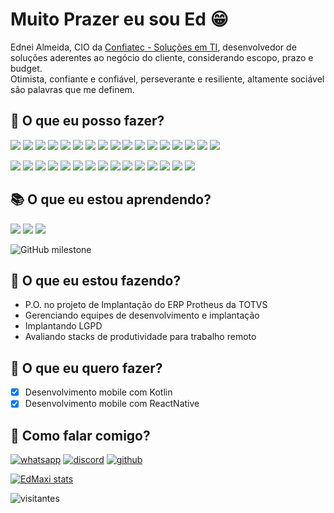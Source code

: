 # Muito Prazer eu sou Ed 😁

Ednei Almeida, CIO da [Confiatec - Soluções em TI](https://www.confiatec.com.br), desenvolvedor de soluções aderentes ao
negócio do cliente, considerando escopo, prazo e budget.  
Otimista, confiante e confiável, perseverante e resiliente, altamente sociável são palavras que me definem.

## 💪 O que eu posso fazer?

![](https://img.shields.io/badge/Windows-0078D6?style=flat&logo=windows&logoColor=white)
![](https://img.shields.io/badge/Linux-ccc?style=flat&logo=linux&logoColor=black)
![](https://img.shields.io/badge/Amazon-AWS-232F3E?style=flat&logo=amazon-aws&logoColor=white)
![](https://img.shields.io/badge/Google-cloud-4285F4?style=flat&logo=google-cloud&logoColor=white)
![](https://img.shields.io/badge/VMWare-607078?style=flat&logo=vmware&logoColor=white)
![](https://img.shields.io/badge/VirtualBox-183A61?style=flat&logo=virtualbox&logoColor=white)
![](https://img.shields.io/badge/WHMCS-333?style=flat&logo=whmcs&logoColor=white)
![](https://img.shields.io/badge/cPanel-FF6C2C?style=flat&logo=cpanel&logoColor=white)
![](https://img.shields.io/badge/nginx-269539?style=flat&logo=nginx&logoColor=white)
![](https://img.shields.io/badge/apache-D22128?style=flat&logo=apache&logoColor=white)
![](https://img.shields.io/badge/SQL-CC2927?style=flat&logo=microsoft-sql-server&logoColor=white)
![](https://img.shields.io/badge/PostgreSQL-336791?style=flat&logo=PostgreSQL&logoColor=white)
![](https://img.shields.io/badge/MariaDB-003545?style=flat&logo=MariaDB&logoColor=white)
![](https://img.shields.io/badge/MySQL-4479A1?style=flat&logo=MySQL&logoColor=white)
![](https://img.shields.io/badge/MongoDB-47A248?style=flat&logo=MongoDB&logoColor=white)
![](https://img.shields.io/badge/Google-sheets-47A248?style=flat&logo=google-sheets&logoColor=white)
![](https://img.shields.io/badge/Firebase-FFCA28?style=flat&logo=firebase&logoColor=black)

![](https://img.shields.io/badge/Javascript-F7DF1E?style=flat&logo=javascript&logoColor=1d1d1d)
![](https://img.shields.io/badge/C_Sharp-239120?style=flat&logo=c-sharp&logoColor=white)
![](https://img.shields.io/badge/PHP-777BB4?style=flat&logo=php&logoColor=white)
![](https://img.shields.io/badge/framework-512BD4?style=flat&logo=.net&logoColor=white)
![](https://img.shields.io/badge/Laravel-FF2D20?style=flat&logo=laravel&logoColor=white)
![](https://img.shields.io/badge/Lumen-E74430?style=flat&logo=lumen&logoColor=white)
![](https://img.shields.io/badge/Node.JS-339933?style=flat&logo=node.js&logoColor=white)
![](https://img.shields.io/badge/VueJS-4FC08D?style=flat&logo=vue.js&logoColor=white)
![](https://img.shields.io/badge/Bootstrap-7952B3?style=flat&logo=bootstrap&logoColor=white)
![](https://img.shields.io/badge/Bulma-00D1B2?style=flat&logo=bulma&logoColor=white)
![](https://img.shields.io/badge/TailwindCSS-38B2AC?style=flat&logo=Tailwind-CSS&logoColor=white)
![](https://img.shields.io/badge/Gridsome-00A672?style=flat&logo=gridsome&logoColor=white)
![](https://img.shields.io/badge/Ionic-3880FF?style=flat&logo=ionic&logoColor=white)
![](https://img.shields.io/badge/HTML-E34F26?style=flat&logo=html5&logoColor=white)
![](https://img.shields.io/badge/CSS-1572B6?style=flat&logo=css3&logoColor=white)

<!--
### `Integrações`
Uma serie de integrações realizadas
![](https://img.shields.io/badge/Paypal-00457C?style=flat&logo=paypal&logoColor=white)
![](https://img.shields.io/badge/Stripe-008CDD?style=flat&logo=stripe&logoColor=white)
![](https://img.shields.io/badge/PagSeguro-FFC801?style=flat&logo=pagseguro&logoColor=1d1d1d)
![](https://img.shields.io/badge/Trello-0079BF?style=flat&logo=trello&logoColor=white)
![](https://img.shields.io/badge/Discord-7289DA?style=flat&logo=discord&logoColor=white)
![](https://img.shields.io/badge/Telegram-26A5E4?style=flat&logo=telegram&logoColor=white)
-->

## 📚 O que eu estou aprendendo?

![](https://img.shields.io/badge/Kotlin-0095D5?style=flat&logo=kotlin&logoColor=white)
![](https://img.shields.io/badge/Git-F05032?style=flat&logo=git&logoColor=white)
![](https://img.shields.io/badge/Github-181717?style=flat&logo=github&logoColor=white)

![GitHub milestone](https://img.shields.io/github/milestones/progress/edMaxi/dio/1?style=for-the-badge)

## 🚀 O que eu estou fazendo?

* P.O. no projeto de Implantação do ERP Protheus da TOTVS
* Gerenciando equipes de desenvolvimento e implantação
* Implantando LGPD
* Avaliando stacks de produtividade para trabalho remoto

## 🌟  O que eu quero fazer?
* [x] Desenvolvimento mobile com Kotlin
* [x] Desenvolvimento mobile com ReactNative

## 👋 Como falar comigo?
[![whatsapp](https://img.shields.io/badge/WhatsApp-25D366?style=for-the-badge&logo=whatsapp&logoColor=white)](https://api.whatsapp.com/send?phone=5511999461122&text=Oi%20Ed%2C%20contato%20pelo%20Github%2C%20tudo%20bem%3F)
[![discord](https://img.shields.io/badge/Discord-7289DA?style=for-the-badge&logo=discord&logoColor=white)](https://discordapp.com/users/390916657993875467)
[![github](https://img.shields.io/badge/GitHub-100000?style=for-the-badge&logo=github&logoColor=0af)](https://github.com/EdMaxi/EdMaxi/discussions/new)

[![EdMaxi stats](https://github-readme-stats-edmaxi.vercel.app/api?username=edMaxi&hide=contribs&count_private=true&show_icons=true&title_color=0af&icon_color=fa0&text_color=ddd&bg_color=1a202c&hide_border=true&locale=pt-br&custom_title=Minhas%20Estatísticas%20no%20Github)](https://github.com/edmaxi/github-readme-stats)

![visitantes](https://visitor-badge.glitch.me/badge?page_id=edmaxi.edmaxi)
